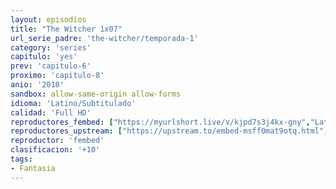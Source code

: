 ```yaml
---
layout: episodios
title: "The Witcher 1x07"
url_serie_padre: 'the-witcher/temporada-1'
category: 'series'
capitulo: 'yes'
prev: 'capitulo-6'
proximo: 'capitulo-8'
anio: '2018'
sandbox: allow-same-origin allow-forms
idioma: 'Latino/Subtitulado'
calidad: 'Full HD'
reproductores_fembed: ["https://myurlshort.live/v/kjpd7s3j4kx-gny","Latino","https://animekao.xyz/v/60x2dt0gezjy0kd","Latino","https://jplayer.club/v/dm7n2fxwk4mzr41","Latino","https://myurlshort.live/v/q6d2kce66pj6kqy","Subtitulado","https://api.cuevana3.io/stream/index.php?file=ek5lbm9xYWNrS0xYMTZLa2xNbkdvY3ZTb3BtZng4TGp6ZFpobGFMUGtPUFgzSmFhbk1XTzVkblBtS1JnbEplb21KUm5ZSlRTMGViVTBxZGdsdEhPb3RqWGFHTnJrcGFqbU1LR2gzV3l3THVvd29aaVpNR21vNXVSb0tKbmhkZlUwTXlYb1hmSDFOZkpuV1JuYTVXVHE1V2NaR3B5MHREbTJNS25xNlBIbnViSjFaeVg","Subtitulado","https://feurl.com/v/pyx4dum03j158xk","Subtitulado","https://jplayer.club/v/m8qpxs54wz1k8pg","Subtitulado"]
reproductores_upstream: ["https://upstream.to/embed-msff0mat9otq.html","Latino","","Subtitulado"]
reproductor: 'fembed'
clasificacion: '+10'
tags:
- Fantasia
---
```












